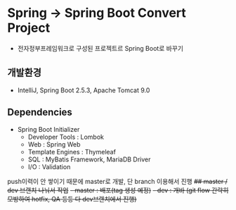 # Spring -> Spring Boot Convert Project
- 전자정부프레임워크로 구성된 프로젝트르 Spring Boot로 바꾸기

## 개발환경
- IntelliJ, Spring Boot 2.5.3, Apache Tomcat 9.0

## Dependencies
- Spring Boot Initializer
	- Developer Tools : Lombok
	- Web : Spring Web
	- Template Engines : Thymeleaf
	- SQL : MyBatis Framework, MariaDB Driver
	- I/O : Validation

push이력이 안 쌓이기 때문에 master로 개발, 단 branch 이용해서 진행
~~## master / dev 브랜치 나눠서 작업~~
~~- master : 배포(tag 생성 예정)~~
~~- dev : 개바 (git flow 간략히 모방하여 hotfix, QA 등등 다 dev브랜치에서 진행)~~
